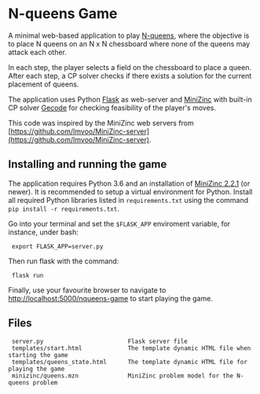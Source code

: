 # N-queens Game

A minimal web-based application to play [N-queens](https://en.wikipedia.org/wiki/Eight_queens_puzzle),
 where the objective is to place N queens on an N x N chessboard where none of the queens may 
 attack each other.

In each step, the player selects a field on the chessboard to place a queen. After each step, 
a CP solver checks if there exists a solution for the current placement of queens.

The application uses Python [Flask](http://flask.pocoo.org/) as web-server and [MiniZinc](http://minizinc.org) 
with built-in CP solver [Gecode](http://gecode.org) for checking feasibility of the player's 
moves. 

This code was inspired by the MiniZinc web servers from 
[https://github.com/Imvoo/MiniZinc-server](https://github.com/Imvoo/MiniZinc-server).


## Installing and running the game

The application requires Python 3.6 and an installation of [MiniZinc 2.2.1](http://minizinc.org) 
(or newer). It is recommended to setup a virtual environment for Python. 
Install all required Python libraries listed in `requirements.txt` using the command 
`pip install -r requirements.txt`.

Go into your terminal and set the `$FLASK_APP` enviroment variable, for instance, under bash:

     export FLASK_APP=server.py  
     
Then run flask with the command:

     flask run
     
Finally, use your favourite browser to navigate to 
[http://localhost:5000/nqueens-game](http://localhost:5000/nqueens-game) to start playing the
 game. 
 
 
 ## Files
 
     server.py                        Flask server file
     templates/start.html             The template dynamic HTML file when starting the game
     templates/queens_state.html      The template dynamic HTML file for playing the game
     minizinc/queens.mzn              MiniZinc problem model for the N-queens problem